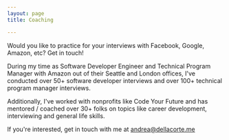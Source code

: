 ```yaml
---
layout: page
title: Coaching

---
```

Would you like to practice for your interviews with Facebook, Google, Amazon, etc? Get in touch!

During my time as Software Developer Engineer and Technical Program Manager with Amazon out of their Seattle and London offices,  I've conducted over 50+ software developer interviews and over 100+ technical program manager interviews.

Additionally, I've worked with nonprofits like Code Your Future and has mentored / coached over 30+ folks on topics like career development, interviewing and general life skills.

If you're interested, get in touch with me at andrea@dellacorte.me